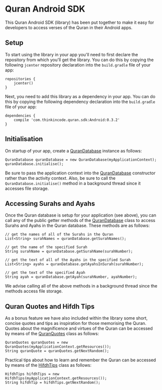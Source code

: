 # Quran Android SDK

This Quran Android SDK (library) has been put together to make it easy for developers to access verses of the Quran in their Android apps.

## Setup

To start using the library in your app you'll need to first declare the repository from which you'll get the library. You can do this by copying the following `jcenter` repository declaration into the `build.gradle` file of your app:

    repositories {
        jcenter()
    }

Next, you need to add this library as a dependency in your app. You can do this by copying the following dependency declaration into the `build.gradle` file of your app:

    dependencies {
        compile 'com.thinkincode.quran.sdk:Android:0.3.2'
    }

## Initialisation

On startup of your app, create a [QuranDatabase](Android/src/main/java/com/thinkincode/quran/sdk/database/QuranDatabase.java) instance as follows:

    QuranDatabase quranDatabase = new QuranDatabase(myApplicationContext);
    quranDatabase.initialise();

Be sure to pass the application context into the [QuranDatabase](Android/src/main/java/com/thinkincode/quran/sdk/database/QuranDatabase.java) constructor rather than the activity context. Also, be sure to call the `QuranDatabase.initialise()` method in a background thread since it accesses file storage.

## Accessing Surahs and Ayahs

Once the Quran database is setup for your application (see above), you can call any of the public getter methods of the [QuranDatabase](Android/src/main/java/com/thinkincode/quran/sdk/database/QuranDatabase.java) class to access Surahs and Ayahs in the Quran database. These methods are as follows:

    // get the names of all of the Surahs in the Quran
    List<String> surahNames = quranDatabase.getSurahNames();
    
    // get the name of the specified Surah
    String surahName = quranDatabase.getSurahName(surahNumber);
    
    // get the text of all of the Ayahs in the specified Surah
    List<String> ayahs = quranDatabase.getAyahsInSurah(surahNumber);
    
    // get the text of the specified Ayah
    String ayah = quranDatabase.getAyah(surahNumber, ayahNumber);

We advise calling all of the above methods in a background thread since the methods access file storage.

## Quran Quotes and Hifdh Tips

As a bonus feature we have also included within the library some short, concise quotes and tips as inspiration for those memorising the Quran. Quotes about the magnificence and virtues of the Quran can be accessed by means of the [QuranQuotes](Android/src/main/java/com/thinkincode/quran/sdk/database/QuranQuotes.java) class as follows:

    QuranQuotes quranQuotes = new QuranQuotes(myApplicationContext.getResources());
    String quranQuote = quranQuotes.getNextRandom();

Practical tips about how to learn and remember the Quran can be accessed by means of the [HifdhTips](Android/src/main/java/com/thinkincode/quran/sdk/database/HifdhTips.java) class as follows:

    HifdhTips hifdhTips = new HifdhTips(myApplicationContext.getResources());
    String hifdhTip = hifdhTips.getNextRandom();
